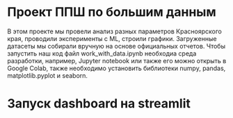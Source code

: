 # Проект ППШ по большим данным
В этом проекте мы провели анализ разных параметров Красноярского края, проводили эксперименты с ML, строили графики. Загруженные датасеты мы собирали вручную на основе официальных отчетов. 
Чтобы запустить наш код файл work_with_data.ipynb необходиа среда разработки, например, Jupyter notebook или также его можно открыть в Google Colab, также необходимо установить библиотеки numpy, pandas, matplotlib.pyplot и seaborn. 
# Запуск dashboard на streamlit
